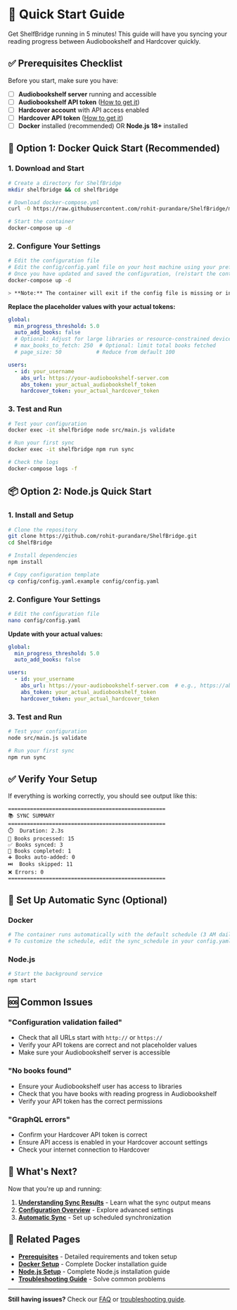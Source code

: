 # 🚀 Quick Start Guide

Get ShelfBridge running in 5 minutes! This guide will have you syncing your reading progress between Audiobookshelf and Hardcover quickly.

## ✅ Prerequisites Checklist

Before you start, make sure you have:

- [ ] **Audiobookshelf server** running and accessible
- [ ] **Audiobookshelf API token** ([How to get it](Prerequisites.md#audiobookshelf-api-token))
- [ ] **Hardcover account** with API access enabled
- [ ] **Hardcover API token** ([How to get it](Prerequisites.md#hardcover-api-token))
- [ ] **Docker** installed (recommended) OR **Node.js 18+** installed

## 🐳 Option 1: Docker Quick Start (Recommended)

### 1. Download and Start
```bash
# Create a directory for ShelfBridge
mkdir shelfbridge && cd shelfbridge

# Download docker-compose.yml
curl -O https://raw.githubusercontent.com/rohit-purandare/ShelfBridge/main/docker-compose.yml

# Start the container
docker-compose up -d
```

### 2. Configure Your Settings
```bash
# Edit the configuration file
# Edit the config/config.yaml file on your host machine using your preferred text editor (e.g., VS Code, nano, vim, Notepad).
# Once you have updated and saved the configuration, (re)start the container:
docker-compose up -d

> **Note:** The container will exit if the config file is missing or invalid. Always edit the config file on your host, not inside the container.
```

**Replace the placeholder values with your actual tokens:**
```yaml
global:
  min_progress_threshold: 5.0
  auto_add_books: false
  # Optional: Adjust for large libraries or resource-constrained devices
  # max_books_to_fetch: 250  # Optional: limit total books fetched
  # page_size: 50           # Reduce from default 100

users:
  - id: your_username
    abs_url: https://your-audiobookshelf-server.com
    abs_token: your_actual_audiobookshelf_token
    hardcover_token: your_actual_hardcover_token
```

### 3. Test and Run
```bash
# Test your configuration
docker exec -it shelfbridge node src/main.js validate

# Run your first sync
docker exec -it shelfbridge npm run sync

# Check the logs
docker-compose logs -f
```

## 📦 Option 2: Node.js Quick Start

### 1. Install and Setup
```bash
# Clone the repository
git clone https://github.com/rohit-purandare/ShelfBridge.git
cd ShelfBridge

# Install dependencies
npm install

# Copy configuration template
cp config/config.yaml.example config/config.yaml
```

### 2. Configure Your Settings
```bash
# Edit the configuration file
nano config/config.yaml
```

**Update with your actual values:**
```yaml
global:
  min_progress_threshold: 5.0
  auto_add_books: false

users:
  - id: your_username
    abs_url: https://your-audiobookshelf-server.com  # e.g., https://abs.mydomain.com
    abs_token: your_actual_audiobookshelf_token
    hardcover_token: your_actual_hardcover_token
```

### 3. Test and Run
```bash
# Test your configuration
node src/main.js validate

# Run your first sync
npm run sync
```

## ✅ Verify Your Setup

If everything is working correctly, you should see output like this:

```
==================================================
📚 SYNC SUMMARY
==================================================
⏱️  Duration: 2.3s
📖 Books processed: 15
✅ Books synced: 3
🎯 Books completed: 1
➕ Books auto-added: 0
⏭️  Books skipped: 11
❌ Errors: 0
==================================================
```

## 🔄 Set Up Automatic Sync (Optional)

### Docker
```bash
# The container runs automatically with the default schedule (3 AM daily)
# To customize the schedule, edit the sync_schedule in your config.yaml
```

### Node.js
```bash
# Start the background service
npm start
```

## 🆘 Common Issues

### "Configuration validation failed"
- Check that all URLs start with `http://` or `https://`
- Verify your API tokens are correct and not placeholder values
- Make sure your Audiobookshelf server is accessible

### "No books found"
- Ensure your Audiobookshelf user has access to libraries
- Check that you have books with reading progress in Audiobookshelf
- Verify your API token has the correct permissions

### "GraphQL errors"
- Confirm your Hardcover API token is correct
- Ensure API access is enabled in your Hardcover account settings
- Check your internet connection to Hardcover

## 🎯 What's Next?

Now that you're up and running:

1. **[Understanding Sync Results](Understanding-Sync-Results.md)** - Learn what the sync output means
2. **[Configuration Overview](../admin/Configuration-Reference.md)** - Explore advanced settings
3. **[Automatic Sync](Automatic-Sync.md)** - Set up scheduled synchronization

## 🔗 Related Pages

- **[Prerequisites](Prerequisites.md)** - Detailed requirements and token setup
- **[Docker Setup](Docker-Setup.md)** - Complete Docker installation guide
- **[Node.js Setup](Node-Setup.md)** - Complete Node.js installation guide
- **[Troubleshooting Guide](../troubleshooting/Troubleshooting-Guide.md)** - Solve common problems

---

**Still having issues?** Check our [FAQ](../troubleshooting/FAQ.md) or [troubleshooting guide](../troubleshooting/Troubleshooting-Guide.md). 